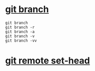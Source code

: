 # [git branch](01_git_branch.md)
```
git branch
git branch -r
git branch -a
git branch -v
git branch -vv
```
# [git remote set-head](02_git_remote_set-head.md)
